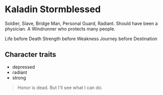 # Kaladin Stormblessed

Soldier, Slave, Bridge Man, Personal Guard, Radiant.
Should have been a physician.
A Windrunner who protects many people.

Life before Death
Strength before Weakness
Journey before Destination

## Character traits
* depressed
* radiant
* strong

> Honor is dead.
> But I'll see what I can do.

